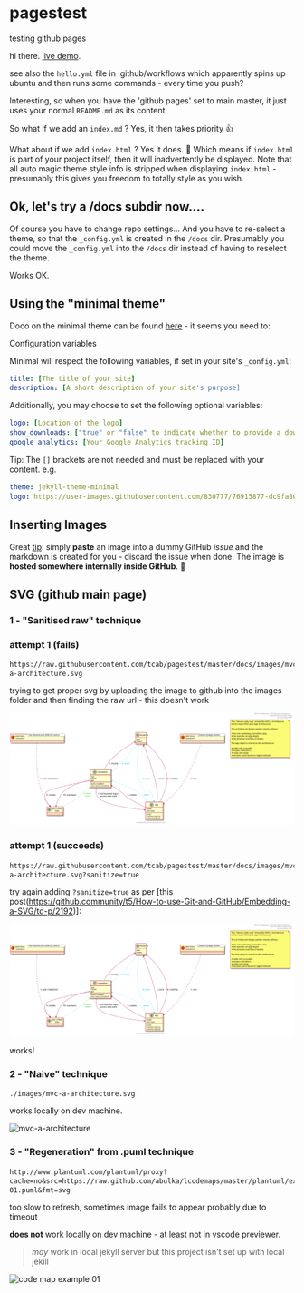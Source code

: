 # pagestest
testing github pages

hi there.  [live demo](https://tcab.github.io/pagestest/).

see also the `hello.yml` file in .github/workflows which apparently spins up ubuntu and then runs some commands - every time you push?

Interesting, so when you have the 'github pages' set to main master, it just uses your normal `README.md` as its content.

So what if we add an `index.md` ? Yes, it then takes priority 👍

What about if we add `index.html` ?  Yes it does. 🧐 Which means if `index.html` is part of your project itself, then it will inadvertently be displayed.  Note that all auto magic theme style info is stripped when displaying `index.html` - presumably this gives you freedom to totally style as you wish.

## Ok, let's try a /docs subdir now....

Of course you have to change repo settings... 
And you have to re-select a theme, so that the `_config.yml` is created in the `/docs` dir.  Presumably you could move the `_config.yml` into the `/docs` dir instead of having to reselect the theme.

Works OK.

## Using the "minimal theme"
Doco on the minimal theme can be found [here](https://github.com/pages-themes/minimal) - it seems you need to:

Configuration variables

Minimal will respect the following variables, if set in your site's `_config.yml`:

```yml
title: [The title of your site]
description: [A short description of your site's purpose]
```

Additionally, you may choose to set the following optional variables:

```yml
logo: [Location of the logo]
show_downloads: ["true" or "false" to indicate whether to provide a download URL]
google_analytics: [Your Google Analytics tracking ID]
```

Tip: The `[]` brackets are not needed and must be replaced with your content.
e.g.

```yml
theme: jekyll-theme-minimal
logo: https://user-images.githubusercontent.com/830777/76915877-dc9fa800-6912-11ea-8c1a-08a0ab767f1a.jpg
```

## Inserting Images

Great [tip](https://ardalis.com/add-images-easily-to-github): simply **paste** an image into a dummy GitHub *issue* and the markdown is created for you - discard the issue when done.  The image is __hosted somewhere internally inside GitHub__. 🤗


## SVG (github main page)

### 1 - "Sanitised raw" technique

### attempt 1 (fails)

```
https://raw.githubusercontent.com/tcab/pagestest/master/docs/images/mvc-a-architecture.svg
```

trying to get proper svg by uploading the image to github into the images folder and then finding the raw url - this doesn't work

![mvc-a-architecture](https://raw.githubusercontent.com/tcab/pagestest/master/docs/images/mvc-a-architecture.svg)

### attempt 1 (succeeds)

```
https://raw.githubusercontent.com/tcab/pagestest/master/docs/images/mvc-a-architecture.svg?sanitize=true
```

try again adding `?sanitize=true` as per [this post(https://github.community/t5/How-to-use-Git-and-GitHub/Embedding-a-SVG/td-p/2192)]:

![mvc-a-architecture](https://raw.githubusercontent.com/tcab/pagestest/master/docs/images/mvc-a-architecture.svg?sanitize=true)

works!

### 2 - "Naive" technique

```
./images/mvc-a-architecture.svg
```

works locally on dev machine.

![mvc-a-architecture](./images/mvc-a-architecture.svg)

### 3 - "Regeneration" from .puml technique

```
http://www.plantuml.com/plantuml/proxy?cache=no&src=https://raw.github.com/abulka/lcodemaps/master/plantuml/example-01.puml&fmt=svg
```

too slow to refresh, sometimes image fails to appear probably due to timeout

**does not** work locally on dev machine - at least not in vscode previewer.

> *may* work in local jekyll server but this project isn't set up with local jekill

![code map example 01](http://www.plantuml.com/plantuml/proxy?cache=no&src=https://raw.github.com/abulka/lcodemaps/master/plantuml/example-01.puml&fmt=svg)

